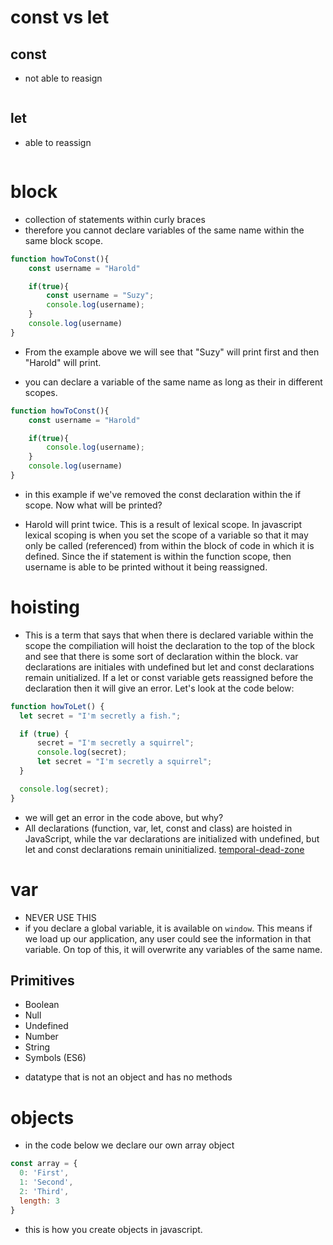 # const vs let 

## const 
* not able to reasign 
```

```

## let 
* able to reassign 
```

```

# block 

* collection of statements within curly braces
* therefore you cannot declare variables of the same name within the same block scope.

```javascript
function howToConst(){
    const username = "Harold"

    if(true){
        const username = "Suzy";
        console.log(username);
    }
    console.log(username)
}
```

* From the example above we will see that "Suzy" will print first and then "Harold" will print. 

* you can declare a variable of the same name as long as their in different scopes. 

```javascript
function howToConst(){
    const username = "Harold"

    if(true){
        console.log(username);
    }
    console.log(username)
}
```

* in this example if we've removed the const declaration within the if scope.  Now what will be printed? 

* Harold will print twice.  This is a result of lexical scope. In javascript lexical scoping is when you set the scope of a variable so that it may only be called (referenced) from within the block of code in which it is defined. Since the if statement is within the function scope, then username is able to be printed without it being reassigned.

# hoisting 
* This is a term that says that when there is declared variable within the scope the compiliation will hoist the declaration to the top of the block and see that there is some sort of declaration within the block.  var declarations are initiales with undefined but let and const declarations remain unitialized. If a let or const variable gets reassigned before the declaration then it will give an error.  Let's look at the code below: 

```javascript
function howToLet() {
  let secret = "I'm secretly a fish.";

  if (true) {
      secret = "I'm secretly a squirrel";
      console.log(secret);
      let secret = "I'm secretly a squirrel";
  }

  console.log(secret);
}
```
* we will get an error in the code above, but why? 
* All declarations (function, var, let, const and class) are hoisted in JavaScript, while the var declarations are initialized with undefined, but let and const declarations remain uninitialized.
[temporal-dead-zone](https://blog.bitsrc.io/hoisting-in-modern-javascript-let-const-and-var-b290405adfda)

# var 
* NEVER USE THIS 
* if you declare a global variable, it is available on `window`. This means if we load up our application, any user could see the information in that variable. On top of this, it will overwrite any variables of the same name.

## Primitives
  + Boolean
  + Null
  + Undefined
  + Number
  + String
  + Symbols (ES6)

* datatype that is not an object and has no methods

# objects

* in the code below we declare our own array object

```javascript 
const array = {
  0: 'First',
  1: 'Second',
  2: 'Third',
  length: 3
}
```
* this is how you create objects in javascript. 




